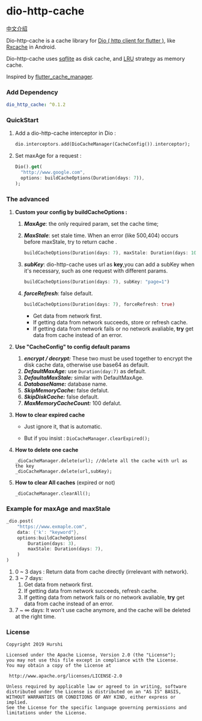 # dio-http-cache

[中文介绍](./README_zh.md)

Dio-http-cache is a cache library for [Dio ( http client for flutter )](https://github.com/flutterchina/dio), like [Rxcache](https://github.com/VictorAlbertos/RxCache) in Android.

Dio-http-cache uses [sqflite](https://github.com/tekartik/sqflite) as  disk cache, and  [LRU](https://github.com/google/quiver-dart) strategy as memory cache.

Inspired by [flutter_cache_manager](https://github.com/renefloor/flutter_cache_manager).

### Add Dependency

```yaml
dio_http_cache: ^0.1.2
```

### QuickStart

1. Add a dio-http-cache interceptor in Dio :

   ```dart
   dio.interceptors.add(DioCacheManager(CacheConfig()).interceptor);
   ```

2. Set maxAge for a request :

   ```dart
   Dio().get(
     "http://www.google.com",
     options: buildCacheOptions(Duration(days: 7)),
   );
   ```

### The advanced

1. **Custom your config by buildCacheOptions :**
   1. ***MaxAge***: the only required param, set the cache time;
   
   2. ***MaxStale***: set stale time. When an error (like 500,404) occurs before maxStale, try to return cache .
   
      ```dart
      buildCacheOptions(Duration(days: 7), maxStale: Duration(days: 10))
      ```
   
   3. ***subKey***: dio-http-cache uses url as **key**,you can add a subKey when it's necessary, such as one request with different params.
   
      ```dart
      buildCacheOptions(Duration(days: 7), subKey: "page=1")
      ```
      
   4. ***forceRefresh***: false default.
   
      ```dart
      buildCacheOptions(Duration(days: 7), forceRefresh: true)
      ```
   
      * Get data from network first.
      * If getting data from network succeeds, store or refresh cache.
      * If getting data from network fails or no network avaliable, **try** get data from cache instead of an error.
   
2. **Use "CacheConfig" to config default params**
  
   1. ***encrypt / decrypt:***  These two must be used together to encrypt the disk cache data, otherwise use base64 as default.
   2. ***DefaultMaxAge:***  use `Duration(day:7)` as default.
   3. ***DefaultaMaxStale:*** similar with DefaultMaxAge.
   4. ***DatabaseName:*** database name.
   5. ***SkipMemoryCache:*** false defalut.
   6. ***SkipDiskCache:*** false default.
   7. ***MaxMemoryCacheCount:*** 100 defalut.
   
3. **How to clear expired cache**

   * Just ignore it, that is automatic.

   * But if you insist : `DioCacheManager.clearExpired();`

4. **How to delete one cache**

   ```
   _dioCacheManager.delete(url); //delete all the cache with url as the key
   _dioCacheManager.delete(url,subKey);
   ```

5. **How to clear All caches** (expired or not)

   ```
   _dioCacheManager.clearAll();
   ```

###  Example for maxAge and maxStale

```dart
_dio.post(
	"https://www.exmaple.com",
	data: {'k': "keyword"},
	options:buildCacheOptions(
  		Duration(days: 3), 
  		maxStale: Duration(days: 7), 
	)
)
```

1. 0 ~ 3 days : Return data from cache directly (irrelevant with network).
2. 3 ~ 7 days: 
   1. Get data from network first.
   2. If getting data from network succeeds, refresh cache.
   3. If getting data from network fails or no network avaliable, **try** get data from cache instead of an error.
3. 7 ~ ∞ days: It won't use cache anymore, and the cache will be deleted at the right time.

### License

   ```
Copyright 2019 Hurshi

Licensed under the Apache License, Version 2.0 (the "License");
you may not use this file except in compliance with the License.
You may obtain a copy of the License at

    http://www.apache.org/licenses/LICENSE-2.0

Unless required by applicable law or agreed to in writing, software
distributed under the License is distributed on an "AS IS" BASIS,
WITHOUT WARRANTIES OR CONDITIONS OF ANY KIND, either express or implied.
See the License for the specific language governing permissions and
limitations under the License.
   ```
